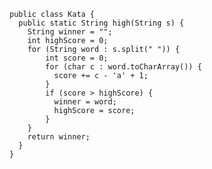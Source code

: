     public class Kata {
      public static String high(String s) {
        String winner = "";
        int highScore = 0; 
        for (String word : s.split(" ")) {
            int score = 0;
            for (char c : word.toCharArray()) {
              score += c - 'a' + 1;
            }
            if (score > highScore) {          
              winner = word;
              highScore = score;
            }
        }
        return winner;
      }
    }

